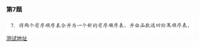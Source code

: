 ### 第7题
 ![](../../../pics/ch2-2/pic7.png)
[测试地址](https://leetcode-cn.com/problems/merge-sorted-array/)

